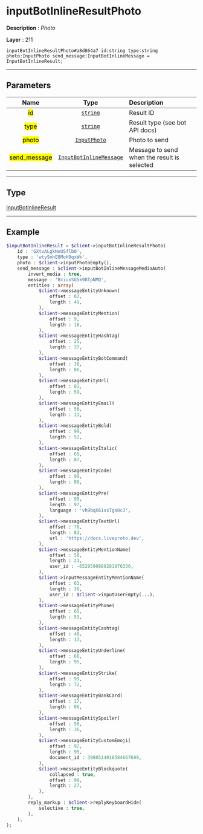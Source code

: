 # inputBotInlineResultPhoto

**Description** : *Photo*

**Layer** : 211

```tl
inputBotInlineResultPhoto#a8d864a7 id:string type:string photo:InputPhoto send_message:InputBotInlineMessage = InputBotInlineResult;
```

---

## Parameters

| Name | Type | Description |
| :---: | :---: | :--- |
| <mark>id</mark> | [`string`](type/string) | Result ID |
| <mark>type</mark> | [`string`](type/string) | Result type (see bot API docs) |
| <mark>photo</mark> | [`InputPhoto`](type/InputPhoto) | Photo to send |
| <mark>send_message</mark> | [`InputBotInlineMessage`](type/InputBotInlineMessage) | Message to send when the result is selected |

---

## Type

[InputBotInlineResult](type/InputBotInlineResult)

---

## Example

```php
$inputBotInlineResult = $client->inputBotInlineResultPhoto(
	id : 'GXtvALgkNeUSflb0',
	type : 'wtySmhE8MoH9qxWk',
	photo : $client->inputPhotoEmpty(),
	send_message : $client->inputBotInlineMessageMediaAuto(
		invert_media : true,
		message : 'BciuxSG5k98TpNMQ',
		entities : array(
			$client->messageEntityUnknown(
				offset : 82,
				length : 49,
			),
			$client->messageEntityMention(
				offset : 9,
				length : 18,
			),
			$client->messageEntityHashtag(
				offset : 25,
				length : 37,
			),
			$client->messageEntityBotCommand(
				offset : 38,
				length : 86,
			),
			$client->messageEntityUrl(
				offset : 81,
				length : 59,
			),
			$client->messageEntityEmail(
				offset : 56,
				length : 11,
			),
			$client->messageEntityBold(
				offset : 99,
				length : 52,
			),
			$client->messageEntityItalic(
				offset : 69,
				length : 87,
			),
			$client->messageEntityCode(
				offset : 99,
				length : 86,
			),
			$client->messageEntityPre(
				offset : 95,
				length : 97,
				language : 'vh9bqX61xsTga0cJ',
			),
			$client->messageEntityTextUrl(
				offset : 78,
				length : 82,
				url : 'https://docs.liveproto.dev',
			),
			$client->messageEntityMentionName(
				offset : 50,
				length : 23,
				user_id : -6529590889281976336,
			),
			$client->inputMessageEntityMentionName(
				offset : 63,
				length : 36,
				user_id : $client->inputUserEmpty(...),
			),
			$client->messageEntityPhone(
				offset : 65,
				length : 53,
			),
			$client->messageEntityCashtag(
				offset : 48,
				length : 13,
			),
			$client->messageEntityUnderline(
				offset : 66,
				length : 95,
			),
			$client->messageEntityStrike(
				offset : 99,
				length : 72,
			),
			$client->messageEntityBankCard(
				offset : 17,
				length : 86,
			),
			$client->messageEntitySpoiler(
				offset : 56,
				length : 36,
			),
			$client->messageEntityCustomEmoji(
				offset : 92,
				length : 95,
				document_id : 3980514018584667699,
			),
			$client->messageEntityBlockquote(
				collapsed : true,
				offset : 99,
				length : 27,
			),
		),
		reply_markup : $client->replyKeyboardHide(
			selective : true,
		),
	),
);
```